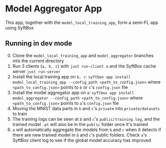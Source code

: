 # Model Aggregator App

This app, together with the `model_local_training_app`, form a semi-FL app using SyftBox

## Running in dev mode
0. Clone the `model_local_training_app` and `model_aggregator` branches into the current directory
1. Run 3 clients (`a, b, c`) with `just run-client a` and the SyftBox cache server `just run-server`
2. Install the local training app on `b, c`: `syftbox app install model_local_training_app --config_path <path_to_config.json>` where `<path_to_config.json>` points to `b` or `c`'s `config.json` file
3. Install the model aggregator app on `a`: `syftbox app install model_aggregator --config_path <path_to_config.json>` where `<path_to_config.json>` points to `a`'s `config.json` file
4. Moving the MNIST data parts in `b` and `c`'s `private` into `private/datasets` to train
5. The training logs can be seen at `b` and `c`'s `public/training.log`, and the trained model `.pt` will also be in the `public` folder once it's trained
6. `a` will automatically aggregate the models from `b` and `c` when it detects if there are new trained model in `b` and `c`'s public folders. Check `a`'s SyftBox client log to see if the global model accuracy has improved